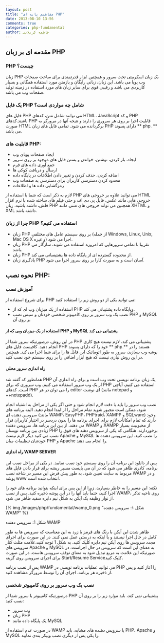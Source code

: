 ```yaml
---
layout: post
title: "مفاهیم پایه ای PHP"
date: 2013-08-10 13:56
comments: true
categories: php-fundamental
author: فاطمه کربلایی
---
```


## مقدمه ای بر زبان PHP
### PHP چیست؟
زبان PHP یک زبان اسکریپتی تحت سرور و همچنین ابزار قدرتمندی برای ساخت صفحات وب پویا می باشد.
این زبان، زبانی رایگان و بازمتن مورد استفاده همگانی و بسیار کاربردی می باشد و رقیبی قوی برای 
سایر زبان های مورد استفاده در زمینه تولید صفحات وب می باشد.

### یک فایل PHP شامل چه مواردی است؟
فایل های PHP می توانند شامل متن، کدهای HTML، JavaScript و کد PHP باشند.کدهای PHP قابلیت اجرا بر روی هر سروری را دارند 
و نتیجه آنها در مرورگر  به صورت HTML برگردانده می شود. تمامی فایل های زبان PHP دارای پسوند ** php. ** می باشد.

### قابلیت های PHP:
* ایجاد صفحات پویای وب
* ایجاد، باز کردن، نوشتن، خواندن و بستن فایل های موجود بر روی سرور
* جمع آوری داده های فرم 
* ارسال و دریافت کوکی ها 
* اضافه کردن، حذف کردن و تغییر دادن اطلاعات در پایگاه داده
* محدود کردن دسترسی کاربران برای دسترسی به صفحات وب
* رمزگشایی  داده ها و اطلاعات

لازم به ذکر است که شما با استفاده از PHP می توانید علاوه بر خروجی های HTML 
خروجی هایی مانند عکس، فایل پی دی اف و حتی فیلم های ساخته شده با 
نرم افزار فلش، داشته باشید. زبان PHP همچنین می تواند خروجی های متنی مانند XHTML و XML داشته باشد.

### چرا از زبان PHP استفاده می کنیم؟

* زبان PHP بر روی سیستم عامل های مختلفی (از جمله Windows, Linux, Unix, Mac OS X و غیره) اجرا می شود.
* زبان PHP تقریبا با تمامی سرورهایی که امروزه استفاده می شوند، سازگار می باشد.
* زبان PHP از محدوده گسترده ای از پایگاه  داده ها پشتیسانی می کند.
* یادگیری زبان PHP آسان است و به صورت کارا بر روی سرور اجرا می شود.

## نحوه نصب PHP:
### آموزش نصب
برای شروع استفاده از PHP می توانید یکی از دو روش زیر را استفاده کنید:

* استفاده از یک میزبان وب ای که از PHP وپایگاه داده پشتیبانی می کند.
* نصب یک وب سرور بر روی کامپیوتر شخصی خودتان و سپس نصب PHP و MySQL بر روی آن

#### استفاده از یک میزبان وبی که از PHP و MySQL پشتیبانی می کند
در این روش، درصورتیکه سرور شما از PHP پشتیبانی می کند، لازم نیست هیچ کاری انجام
دهید. کافیست فایل های PHP خود را که دارای پسوند ** php.** هستند را در پوشه وب
بسازید، سرور به طور اتوماتیک این فایل ها را برای شما اجرا می کند.
همچنین در این روش نیازی نیست که هیچ ابزار اضافی را بر روی سیستم خود نصب کنید.

#### راه اندازی سرور محلی
همانطور که گفته شد PHP یک زبان برنامه نویسی تحت وب است و برای راه اندازی آن 
از یک وب سرور استفاده می کنیم. وب سروری که برای PHP استفاده می کنیم، آپاچی است. 
کدهای PHP را می توان در هر editor ای نوشت (مانند notepad و ++notepadd).

نصب وب سرور را باید با دقت لازم انجام شود و حتی اگر یکی از مراحل به اشتباه انجام شود، 
ممکن است مجبور شوید تمام مراحل را از ابتدا انجام دهید. البته برنامه های سرویس دهنده 
ای (مانند WAMP، EasyPHP، PHPtraid، XAMPP و SQLware) وجود دارند که تمام امکانات لازم 
برای اجرای برنامه ها را بدون دردسر در اختیار کاربران قرار می دهند. از بین این 
برنامه ها، سرویس دهنده WAMP و XAMPP از محبوبیت بسیار زیادی بین برنامه نویسان PHP برخوردارند.
 هنگامی که یکی از سرویس دهند های فوق را نصب می کنید دیگر لازم نیست Apache و MySQL را نصب کنید.
این سرویس دهنده ها خودشان تنظیمات میان PHP و Apache را انجام می دهند.

#### راه اندازی WAMP SERVER ####
پس از دانلود این برنامه آن را روی سیستم خود نصب نمایید. در یکی از مراحل نصب 
این برنامه، کادری ظاهر می شود که در آن می بایست مسیر ریشه برای قرار دادن 
فایل های مربوط به سایت تعیین شود، به طور پیش فرض این مسیر در شاخه نصب WAMP 
و در پوشه www انتخاب شده است.

نکته: این مسیر را به خاطر بسپارید، زیرا از این پس برای اینکه بتوانید برنامه های 
خود را اجرا کنید، حتماً باید آنها را در این پوشه ذخیره کنید.
پس از نصب WAMP، روی ناحیه تذکر از نوار وظیفه یک آیکن به شکل نیم دایره سفید ظاهر می شود.

{% img /images/php/fundamental/wamp_0.png "شکل ۱: سرویس دهنده WAMP" %}

شکل 1: سرویس دهنده WAMP

ظاهر شدن این آیکن با رنگ های قرمز با زرد به این معناست که سرویس ها به طور کامل 
در حال اجرا نیستند و یا اینکه به درستی عمل نمی کنند. در این صورت برای اجرای 
مجدد سرویس ها روی آیکن نیم دایره کلیک کنید. به شکل 1 توجه کنید،علامت مثلث کنار 
سرویس های Apache و MySQL به معنای این است که سرویس در حال اجراست. در صورتیکه 
این علامت به مربع تبدیل شود به معنای توقف سرویس هاست. در این صورت برای اجرای 
سرویس روی گزینه  Start/Resume Serviceکلیک کنید.

پس از نصب برنامه WAMP می توانید عملیات برنامه نویسی در PHP را آغاز کنید و 
پس از ذخیره هر برنامه، اجرای آن را توسط مرورگر مشاهده کنید.

### نصب یک وب سرور بر روی کامپیوتر شخصی ###

درصورتیکه کامپیوتر یا سرور شما از PHP پشتیبانی نمی کند، باید موارد زیر را بر روی آن نصب کنید:

* وب سرور
* زبان PHP
* یک پایگاه داده مانند MySQL

در صورت عدم استفاده از WAMP یا سرویس دهنده های مشابه، باید PHP، Apache و MySQL را یکی پس از دیگری نصب وپیکر بندی نمایید.
